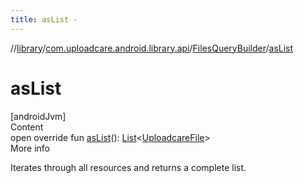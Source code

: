 ```yaml
---
title: asList -
---
```

//[library](../../index.md)/[com.uploadcare.android.library.api](../index.md)/[FilesQueryBuilder](index.md)/[asList](as-list.md)



# asList  
[androidJvm]  
Content  
open override fun [asList](as-list.md)(): [List](https://kotlinlang.org/api/latest/jvm/stdlib/kotlin.collections/-list/index.html)<[UploadcareFile](../-uploadcare-file/index.md)>  
More info  


Iterates through all resources and returns a complete list.

  




